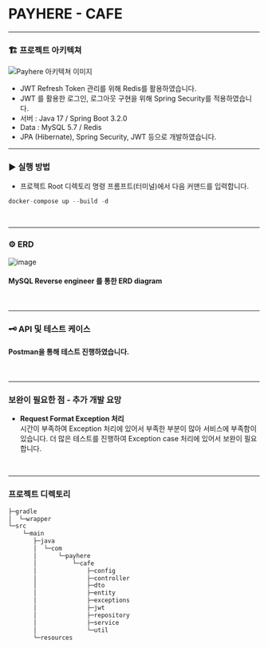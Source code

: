 # PAYHERE - CAFE
<hr>


### 🏗 프로젝트 아키텍쳐   
![Payhere 아키텍쳐 이미지](https://user-images.githubusercontent.com/81751267/232327900-44563bdc-937c-4083-b252-b75a37f77159.png)
- JWT Refresh Token 관리를 위해 Redis를 활용하였습니다.
- JWT 를 활용한 로그인, 로그아웃 구현을 위해 Spring Security를 적용하였습니다.
- 서버 : Java 17 / Spring Boot 3.2.0
- Data : MySQL 5.7 / Redis
- JPA (Hibernate), Spring Security, JWT 등으로 개발하였습니다.
<hr>

### ▶ 실행 방법
- 프로젝트 Root 디렉토리 명령 프롬프트(터미널)에서 다음 커맨드를 입력합니다. 
```java
docker-compose up --build -d
```

<br>
<hr>

### ⚙ ERD
![image](https://github.com/hojinahn4234/Cafe/assets/72196035/7da6f916-b62b-4263-9201-0daed4eef810)
#### MySQL Reverse engineer 를 통한 ERD diagram
<br>

<hr>

### 🗝 API 및 테스트 케이스   
#### Postman을 통해 테스트 진행하였습니다.
<br>


<hr>

### 보완이 필요한 점 - 추가 개발 요망

- **Request Format Exception 처리**   
시간이 부족하여 Exception 처리에 있어서 부족한 부분이 많아 서비스에 부족함이 있습니다.
더 많은 테스트를 진행하여 Exception case 처리에 있어서 보완이 필요합니다.
<br>


<hr>

### 프로젝트 디렉토리   
```java
├─gradle
│  └─wrapper
└─src
    └─main
       ├─java
       │  └─com
       │      └─payhere
       │          └─cafe
       │              ├─config
       │              ├─controller
       │              ├─dto
       │              ├─entity
       │              ├─exceptions
       │              ├─jwt
       │              ├─repository
       │              ├─service
       │              └─util
       └─resources
```
<br>
